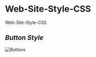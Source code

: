 # Web-Site-Style-CSS
Web-Site-Style-CSS


*Button Style*
------------------

![Buttons](https://user-images.githubusercontent.com/46102435/132453725-898c5e95-46f5-48e8-94af-abe54eb51d6c.PNG)

